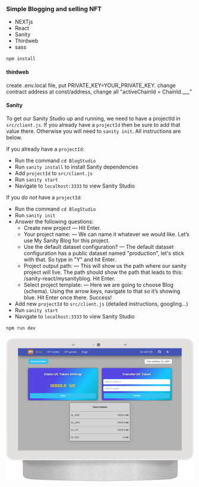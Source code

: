 ### Simple Blogging and selling NFT

- NEXTjs
- React
- Sanity
- Thirdweb
- sass

```
npm install
```
#### thirdweb

create .env.local file, put PRIVATE_KEY=YOUR_PRIVATE_KEY. change contract address at const/address, change all "activeChainId = ChainId.___"


#### Sanity

To get our Sanity Studio up and running, we need to have a projectId in `src/client.js`. If you already have a `projectId` then be sure to add that value there. Otherwise you will need to `sanity init`. All instructions are below.

If you already have a `projectId`:
- Run the command `cd BlogStudio`
- Run `sanity install` to install Sanity dependencies
- Add `projectId` to `src/client.js`
- Run `sanity start`
- Navigate to `localhost:3333` to view Sanity Studio

If you _do not_ have a `projectId`:
- Run the command `cd BlogStudio`
- Run `sanity init`
- Answer the following questions:
    * Create new project — Hit Enter. 
    * Your project name: — We can name it whatever we would like. Let’s use My Sanity Blog for this project. 
    * Use the default dataset configuration? — The default dataset configuration has a public dataset named "production", let's stick with that. So type in "Y" and hit Enter. 
    * Project output path: — This will show us the path where our sanity project will live. The path should show the path that leads to this: /sanity-react/mysanityblog. Hit Enter. 
    * Select project template: — Here we are going to choose Blog (schema). Using the arrow keys, navigate to that so it’s showing blue. Hit Enter once there. Success!
- Add new `projectId` to `src/client.js` (detailed instructions, googling...)
- Run `sanity start`
- Navigate to `localhost:3333` to view Sanity Studio

```
npm run dev
```

![](/Nest-Hub-Max.png)


